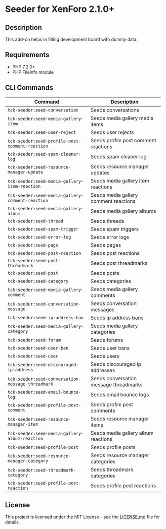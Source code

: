 Seeder for XenForo 2.1.0+
=========================

Description
-----------

This add-on helps in filling development board with dummy data.

Requirements
------------

- PHP 7.2.0+
- PHP Fileinfo module

CLI Commands
------------

| Command                                           | Description                            |
| ------------------------------------------------- | -------------------------------------- |
| `tck-seeder:seed-conversation`                    | Seeds conversations                    |
| `tck-seeder:seed-media-gallery-item`              | Seeds media gallery media items        |
| `tck-seeder:seed-user-reject`                     | Seeds user rejects                     |
| `tck-seeder:seed-profile-post-comment-reaction`   | Seeds profile post comment reactions   |
| `tck-seeder:seed-spam-cleaner-log`                | Seeds spam cleaner log                 |
| `tck-seeder:seed-resource-manager-update`         | Seeds resource manager updates         |
| `tck-seeder:seed-media-gallery-item-reaction`     | Seeds media gallery item reactions     |
| `tck-seeder:seed-media-gallery-comment-reaction`  | Seeds media gallery comment reactions  |
| `tck-seeder:seed-media-gallery-album`             | Seeds media gallery albums             |
| `tck-seeder:seed-thread`                          | Seeds threads                          |
| `tck-seeder:seed-spam-trigger`                    | Seeds spam triggers                    |
| `tck-seeder:seed-error-log`                       | Seeds error logs                       |
| `tck-seeder:seed-page`                            | Seeds pages                            |
| `tck-seeder:seed-post-reaction`                   | Seeds post reactions                   |
| `tck-seeder:seed-post-threadmark`                 | Seeds post threadmarks                 |
| `tck-seeder:seed-post`                            | Seeds posts                            |
| `tck-seeder:seed-category`                        | Seeds categories                       |
| `tck-seeder:seed-media-gallery-comment`           | Seeds media gallery comments           |
| `tck-seeder:seed-conversation-message`            | Seeds conversation messages            |
| `tck-seeder:seed-ip-address-ban`                  | Seeds ip address bans                  |
| `tck-seeder:seed-media-gallery-category`          | Seeds media gallery categories         |
| `tck-seeder:seed-forum`                           | Seeds forums                           |
| `tck-seeder:seed-user-ban`                        | Seeds user bans                        |
| `tck-seeder:seed-user`                            | Seeds users                            |
| `tck-seeder:seed-discouraged-ip-address`          | Seeds discouraged ip addresses         |
| `tck-seeder:seed-conversation-message-threadmark` | Seeds conversation message threadmarks |
| `tck-seeder:seed-email-bounce-log`                | Seeds email bounce logs                |
| `tck-seeder:seed-profile-post-comment`            | Seeds profile post comments            |
| `tck-seeder:seed-resource-manager-item`           | Seeds resource manager items           |
| `tck-seeder:seed-media-gallery-album-reaction`    | Seeds media gallery album reactions    |
| `tck-seeder:seed-profile-post`                    | Seeds profile posts                    |
| `tck-seeder:seed-resource-manager-category`       | Seeds resource manager categories      |
| `tck-seeder:seed-threadmark-category`             | Seeds threadmark categories            |
| `tck-seeder:seed-profile-post-reaction`           | Seeds profile post reactions           |

License
-------

This project is licensed under the MIT License - see the [LICENSE.md](https://github.com/ticktackk/SeederForXF2/blob/master/LICENSE.md) file for details.